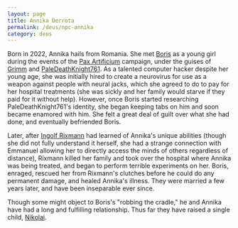 ```yaml
---
layout: page
title: Annika Derrota
permalink: /deus/npc-annika
category: deus
---
```

Born in 2022, Annika hails from Romania. She met [Boris](npc-boris) as a young girl during the events of the [Pax Artificium](/pax/index.html) campaign, under the guises of [Grimm](/pax/npcs/grimm.html) and [PaleDeathKnight761](/pax/npcs/pdk.html). As a talented computer hacker despite her young age, she was initially hired to create a neurovirus for use as a weapon against people with neural jacks, which she agreed to do to pay for her hospital treatments (she was sickly and her family would starve if they paid for it without help). However, once Boris started researching PaleDeathKnight761's identity, she began keeping tabs on him and soon became enamored with him. She felt a great deal of guilt over what she had done, and eventually befriended Boris.

Later, after [Ingolf Rixmann](/pax/npcs/rixmann.html) had learned of Annika's unique abilities (though she did not fully understand it herself, she had a strange connection with Emmanuel allowing her to directly access the minds of others regardless of distance), Rixmann killed her family and took over the hospital where Annika was being treated, and began to perform terrible experiments on her. Boris, enraged, rescued her from Rixmann's clutches before he could do any permanent damage, and healed Annika's illness. They were married a few years later, and have been inseparable ever since.

Though some might object to Boris's &quot;robbing the cradle,&quot; he and Annika have had a long and fulfilling relationship. Thus far they have raised a single child, [Nikolai](char-public-jon).
